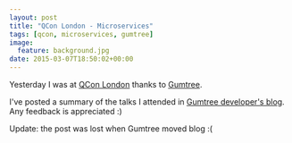 ```yaml
---
layout: post
title: "QCon London - Microservices"
tags: [qcon, microservices, gumtree]
image:
  feature: background.jpg
date: 2015-03-07T18:50:02+00:00
---
```


Yesterday I was at [QCon London](http://qconlondon.com/schedule#day-5) thanks to [Gumtree](http://www.gumtree.com/).

<!-- more -->

I've posted a summary of the talks I attended in [Gumtree developer's blog](http://www.gumtree.com/devteam/2015-03-07-qcon-london-day-3.html). Any feedback is appreciated :) 

Update: the post was lost when Gumtree moved blog :(